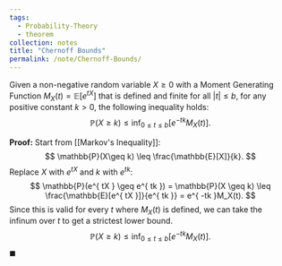 ```yaml
---
tags:
  - Probability-Theory
  - theorem
collection: notes
title: "Chernoff Bounds"
permalink: /note/Chernoff-Bounds/
---
```


Given a non-negative random variable $X \geq 0$ with a Moment Generating Function $M_X(t) = \mathbb{E}[e^{ tX }]$ that is defined and finite for all $|t|\leq b$, for any positive constant $k > 0$, the following inequality holds:
$$
\mathbb{P}(X \geq k) \leq \inf_{0\leq t\leq b} [e^{ -tk }M_X(t)].
$$

**Proof:**
Start from [[Markov's Inequality]]:
$$
\mathbb{P}(X\geq k) \leq \frac{\mathbb{E}[X]}{k}.
$$
Replace $X$ with $e^{ tX }$ and $k$ with $e^{ tk }$:
$$
\mathbb{P}(e^{ tX } \geq e^{ tk }) = \mathbb{P}(X \geq k) \leq \frac{\mathbb{E}[e^{ tX }]}{e^{ tk }} = e^{ -tk }M_X(t).
$$
Since this is valid for every $t$ where $M_X(t)$ is defined, we can take the infinum over $t$ to get a strictest lower bound.
$$
\mathbb{P}(X \geq k) \leq \inf_{0\leq t\leq b} [e^{ -tk }M_X(t)].
$$
$\blacksquare$
